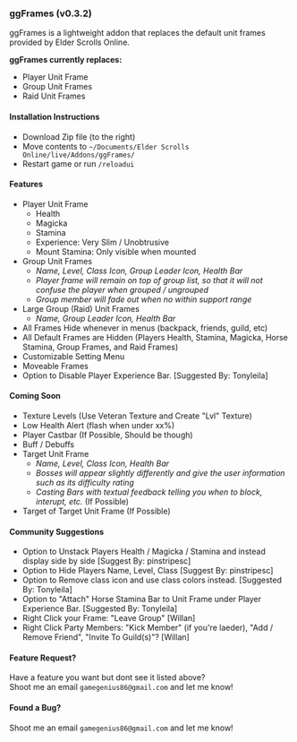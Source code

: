 ### ggFrames (v0.3.2)

ggFrames is a lightweight addon that replaces the default unit frames provided by Elder Scrolls Online.

**ggFrames currently replaces:**

  - Player Unit Frame
  - Group Unit Frames
  - Raid Unit Frames

#### Installation Instructions

- Download Zip file (to the right)
- Move contents to `~/Documents/Elder Scrolls Online/live/Addons/ggFrames/`
- Restart game or run `/reloadui`

#### Features

- Player Unit Frame
  - Health
  - Magicka
  - Stamina
  - Experience: Very Slim / Unobtrusive
  - Mount Stamina: Only visible when mounted
- Group Unit Frames
  - *Name, Level, Class Icon, Group Leader Icon, Health Bar*
  - *Player frame will remain on top of group list, so that it will not confuse the player when grouped / ungrouped*
  - *Group member will fade out when no within support range*
- Large Group (Raid) Unit Frames
  - *Name, Group Leader Icon, Health Bar*
- All Frames Hide whenever in menus (backpack, friends, guild, etc)
- All Default Frames are Hidden (Players Health, Stamina, Magicka, Horse Stamina, Group Frames, and Raid Frames)
- Customizable Setting Menu
- Moveable Frames
- Option to Disable Player Experience Bar. [Suggested By: Tonyleila]

#### Coming Soon

- Texture Levels (Use Veteran Texture and Create "Lvl" Texture)
- Low Health Alert (flash when under xx%)
- Player Castbar (If Possible, Should be though)
- Buff / Debuffs
- Target Unit Frame
  - *Name, Level, Class Icon, Health Bar*
  - *Bosses will appear slightly differently and give the user information such as its difficulty rating*
  - *Casting Bars with textual feedback telling you when to block, interupt, etc.* (If Possible)
- Target of Target Unit Frame (If Possible)

#### Community Suggestions

- Option to Unstack Players Health / Magicka / Stamina and instead display side by side [Suggest By: pinstripesc]
- Option to Hide Players Name, Level, Class [Suggest By: pinstripesc]
- Option to Remove class icon and use class colors instead. [Suggested By: Tonyleila]
- Option to "Attach" Horse Stamina Bar to Unit Frame under Player Experience Bar. [Suggested By: Tonyleila]
- Right Click your Frame: "Leave Group" [Willan]
- Right Click Party Members: "Kick Member" (if you're laeder), "Add / Remove Friend", "Invite To Guild(s)"? [Willan]

#### Feature Request?

Have a feature you want but dont see it listed above?  
Shoot me an email `gamegenius86@gmail.com` and let me know!

#### Found a Bug?

Shoot me an email `gamegenius86@gmail.com` and let me know!